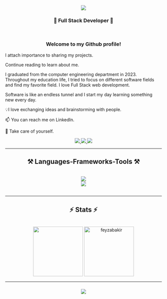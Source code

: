 
<h1 align="center">
    <img src="https://readme-typing-svg.herokuapp.com/?font=Righteous&size=35&center=true&vCenter=true&width=500&height=70&duration=4000&lines=Hi+There!+👋;+I'm+Feyza+Nur+Bakır!;" />
</h1>

<h3 align="center">🚀 Full Stack Developer 🚀</h3>
<br/>
<h3 align="center">Welcome to my Github profile!</h3>

<p align="left">I attach importance to sharing my projects.</p> 
<p>Continue reading to learn about me.</p>
<p>I graduated from the computer engineering department in 2023. Throughout my education life, I tried to focus on different software fields and find my favorite field.
I love Full Stack web development.</p> 
<p>Software is like an endless tunnel and I start my day learning something new every day.</p>
<p>💡I love exchanging ideas and brainstorming with people.</p>
<p>📫 You can reach me on LinkedIn.</p>
<p>👋 Take care of yourself.</p>


 <div align="center"> 
  <a href="mailto:feyzanurbakirr@gmail.com">
    <img src="https://img.shields.io/badge/Gmail-333333?style=for-the-badge&logo=gmail&logoColor=red" />
  </a>
  <a href="https://linkedin.com/in/feyzabakir" target="_blank">
    <img src="https://img.shields.io/badge/LinkedIn-0077B5?style=for-the-badge&logo=linkedin&logoColor=white" target="_blank" />
  </a>
<a href="https://medium.com/@feyzanurbakirr" target="_blank">
 <img  src="https://img.shields.io/badge/Medium-12100E?style=for-the-badge&logo=medium&logoColor=white"/>
</a>
  </a>
</div>
 <hr/>
 
<h2 align="center">⚒️ Languages-Frameworks-Tools ⚒️</h2>
<br/>
<div align="center">
    <img src="https://skillicons.dev/icons?i=c,cpp,cs,python,javascript,dotnet,redis,rabbitmq" /><br>
    <img src="https://skillicons.dev/icons?i=html,css,bootstrap,git,github,postman,docker" />
</div>

<br/>
<hr/>

<h2 align="center">⚡ Stats ⚡</h2>
<br>

<div align=center>
    <div>
    <img height="160em" src="https://github-readme-stats.vercel.app/api?username=feyzabakir&show_icons=true&theme=monokai&include_all_commits=true&count_private=true"/>
    <img  src="https://github-readme-streak-stats.herokuapp.com/?user=feyzabakir&theme=monokai" alt="feyzabakir" height="160em"/>
</div>
</div>

<hr/>

<h3 align="center">
    <img src="https://readme-typing-svg.herokuapp.com/?font=Righteous&size=25&center=true&vCenter=true&width=500&height=70&duration=4000&lines=Thanks+for+visiting!+✌️;+Shoot+me+a+message+on+Linkedin!;I'm+always+down+to+collab+:)">
</h3>

